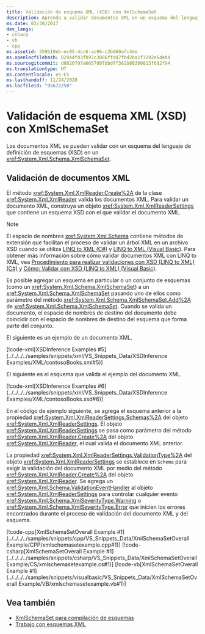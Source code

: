 ```yaml
---
title: Validación de esquema XML (XSD) con XmlSchemaSet
description: Aprenda a validar documentos XML en un esquema del lenguaje de definición de esquema XML (XSD) con una clase XmlSchemaSet en .NET.
ms.date: 03/30/2017
dev_langs:
- csharp
- vb
- cpp
ms.assetid: 359b10eb-ec05-4cc6-ac96-c2b060afc4de
ms.openlocfilehash: 82944fd3fb97c3086ffd47fbd2ba1f3192e6deb4
ms.sourcegitcommit: d8020797a6657d0fbbdff362b80300815f682f94
ms.translationtype: HT
ms.contentlocale: es-ES
ms.lasthandoff: 11/24/2020
ms.locfileid: "95672258"
---
```

# <a name="xml-schema-xsd-validation-with-xmlschemaset"></a>Validación de esquema XML (XSD) con XmlSchemaSet

Los documentos XML se pueden validar con un esquema del lenguaje de definición de esquemas (XSD) en un <xref:System.Xml.Schema.XmlSchemaSet>.  
  
## <a name="validate-xml-documents"></a>Validación de documentos XML  

 El método <xref:System.Xml.XmlReader.Create%2A> de la clase <xref:System.Xml.XmlReader> valida los documentos XML. Para validar un documento XML, construya un objeto <xref:System.Xml.XmlReaderSettings> que contiene un esquema XSD con el que validar el documento XML.  
  
> [!NOTE]
> El espacio de nombres <xref:System.Xml.Schema> contiene métodos de extensión que facilitan el proceso de validar un árbol XML en un archivo XSD cuando se utiliza [LINQ to XML (C#)](../../linq/linq-xml-overview.md) y [LINQ to XML (Visual Basic)](../../linq/linq-xml-overview.md). Para obtener más información sobre cómo validar documentos XML con LINQ to XML, vea [Procedimiento para realizar validaciones con XSD (LINQ to XML) (C#)](../../linq/validate-xsd.md) y [Cómo: Validar con XSD (LINQ to XML) (Visual Basic)](../../linq/validate-xsd.md).
  
 Es posible agregar un esquema en particular o un conjunto de esquemas (como un <xref:System.Xml.Schema.XmlSchemaSet>) a un <xref:System.Xml.Schema.XmlSchemaSet> pasando uno de ellos como parámetro del método <xref:System.Xml.Schema.XmlSchemaSet.Add%2A> de <xref:System.Xml.Schema.XmlSchemaSet>. Cuando se valida un documento, el espacio de nombres de destino del documento debe coincidir con el espacio de nombres de destino del esquema que forma parte del conjunto.  
  
 El siguiente es un ejemplo de un documento XML.  
  
 [!code-xml[XSDInference Examples #5](../../../../samples/snippets/xml/VS_Snippets_Data/XSDInference Examples/XML/contosoBooks.xml#5)]  
  
 El siguiente es el esquema que valida el ejemplo del documento XML.  
  
 [!code-xml[XSDInference Examples #6](../../../../samples/snippets/xml/VS_Snippets_Data/XSDInference Examples/XML/contosoBooks.xsd#6)]  
  
 En el código de ejemplo siguiente, se agrega el esquema anterior a la propiedad <xref:System.Xml.XmlReaderSettings.Schemas%2A> del objeto <xref:System.Xml.XmlReaderSettings>. El objeto <xref:System.Xml.XmlReaderSettings> se pasa como parámetro del método <xref:System.Xml.XmlReader.Create%2A> del objeto <xref:System.Xml.XmlReader>, el cual valida el documento XML anterior.  
  
 La propiedad <xref:System.Xml.XmlReaderSettings.ValidationType%2A> del objeto <xref:System.Xml.XmlReaderSettings> se establece en `Schema` para exigir la validación del documento XML por medio del método <xref:System.Xml.XmlReader.Create%2A> del objeto <xref:System.Xml.XmlReader>. Se agrega un <xref:System.Xml.Schema.ValidationEventHandler> al objeto <xref:System.Xml.XmlReaderSettings> para controlar cualquier evento <xref:System.Xml.Schema.XmlSeverityType.Warning> o <xref:System.Xml.Schema.XmlSeverityType.Error> que inicien los errores encontrados durante el proceso de validación del documento XML y del esquema.  
  
 [!code-cpp[XmlSchemaSetOverall Example #1](../../../../samples/snippets/cpp/VS_Snippets_Data/XmlSchemaSetOverall Example/CPP/xmlschemasetexample.cpp#1)]
 [!code-csharp[XmlSchemaSetOverall Example #1](../../../../samples/snippets/csharp/VS_Snippets_Data/XmlSchemaSetOverall Example/CS/xmlschemasetexample.cs#1)]
 [!code-vb[XmlSchemaSetOverall Example #1](../../../../samples/snippets/visualbasic/VS_Snippets_Data/XmlSchemaSetOverall Example/VB/xmlschemasetexample.vb#1)]  
  
## <a name="see-also"></a>Vea también

- [XmlSchemaSet para compilación de esquemas](xmlschemaset-for-schema-compilation.md)
- [Trabajo con esquemas XML](working-with-xml-schemas.md)
